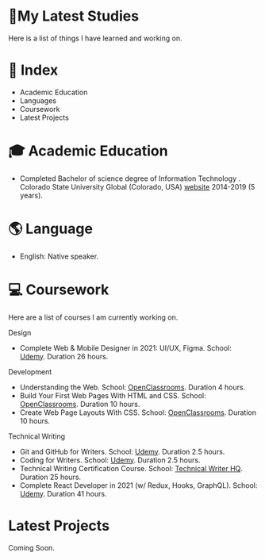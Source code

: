 #  🎒My Latest Studies

  Here is a list of things I have learned and working on. 




# 📄 Index

- Academic Education
- Languages 
- Coursework
- Latest Projects





# 🎓 Academic Education

- Completed Bachelor of science degree of Information Technology . Colorado State University Global (Colorado, USA) [website][0] 2014-2019 (5 years).







# 🌎 Language

- English: Native speaker. 


# 💻 Coursework 
Here are a list of courses I am currently working on. 


Design

- Complete Web & Mobile Designer in 2021: UI/UX, Figma. School: [Udemy][2]. Duration 26 hours.

Development

- Understanding the Web. School: [OpenClassrooms][1]. Duration 4 hours.
- Build Your First Web Pages With HTML and CSS. School: [OpenClassrooms][1]. Duration 10 hours.
- Create Web Page Layouts With CSS. School: [OpenClassrooms][2]. Duration 10 hours.

Technical Writing
- Git and GitHub for Writers. School: [Udemy][2]. Duration 2.5 hours.
- Coding for Writers. School: [Udemy][2]. Duration 2.5 hours.
- Technical Writing Certification Course. School: [Technical Writer HQ][4]. Duration 25 hours.
- Complete React Developer in 2021 (w/ Redux, Hooks, GraphQL). School: [Udemy][2]. Duration 41 hours.



[0]:https://csuglobal.edu/ "website"
[1]:https://openclassrooms.com/ "OpenClassrooms"
[2]:https://udemy.com/ "Udemy"
[3]:https://frontendmasters.com/ "Frontendmasters"
[4]:https://technicalwriterhq.com/technical-writing-certification-courses// "Technical Writer HQ"



# Latest Projects

Coming Soon.

